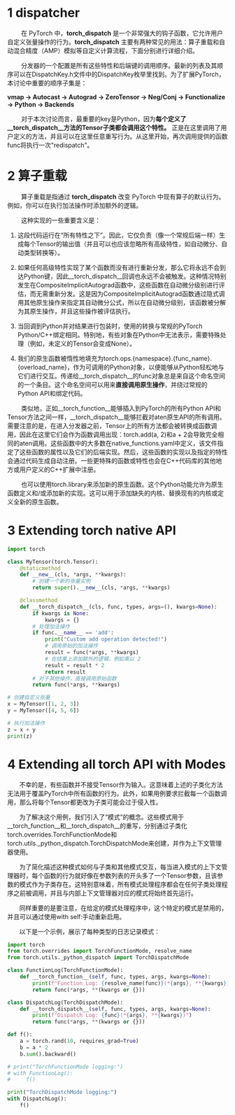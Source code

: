 # 1 dispatcher
&nbsp;&nbsp;&nbsp;&nbsp;&nbsp;&nbsp;&nbsp;&nbsp;在 PyTorch 中，__torch_dispatch__ 是一个非常强大的钩子函数，它允许用户自定义张量操作的行为。__torch_dispatch__ 主要有两种常见的用法：算子重载和自动混合精度（AMP）模拟等自定义计算流程，下面分别进行详细介绍。<br>

&nbsp;&nbsp;&nbsp;&nbsp;&nbsp;&nbsp;&nbsp;&nbsp;分发器的一个配置是所有这些特性和后端键的调用顺序。最新的列表及其顺序可以在DispatchKey.h文件中的DispatchKey枚举里找到。为了扩展PyTorch，本讨论中重要的顺序子集是：<br>

**vmap -> Autocast -> Autograd -> ZeroTensor -> Neg/Conj -> Functionalize -> Python -> Backends**

&nbsp;&nbsp;&nbsp;&nbsp;&nbsp;&nbsp;&nbsp;&nbsp;对于本次讨论而言，最重要的key是Python，因为**每个定义了__torch_dispatch__方法的Tensor子类都会调用这个特性。** 正是在这里调用了用户定义的方法，并且可以在这里任意重写行为。从这里开始，再次调用提供的函数func将执行一次"redispatch"。<br>

# 2 算子重载
&nbsp;&nbsp;&nbsp;&nbsp;&nbsp;&nbsp;&nbsp;&nbsp;算子重载是指通过 __torch_dispatch__ 改变 PyTorch 中现有算子的默认行为。例如，你可以在执行加法操作时添加额外的逻辑。<br>

&nbsp;&nbsp;&nbsp;&nbsp;&nbsp;&nbsp;&nbsp;&nbsp;这种实现的一些重要含义是：<br>

1. 这段代码运行在“所有特性之下”。因此，它仅负责（像一个常规后端一样）生成每个Tensor的输出值（并且可以也应该忽略所有高级特性，如自动微分、自动类型转换等）。<br>

2. 如果任何高级特性实现了某个函数而没有进行重新分发，那么它将永远不会到达Python键，因此__torch_dispatch__回调也永远不会被触发。这种情况特别发生在CompositeImplicitAutograd函数中，这些函数在自动微分级别进行评估，而无需重新分发。这是因为CompositeImplicitAutograd函数通过隐式调用其他原生操作来指定其自动微分公式，所以在自动微分级别，该函数被分解为其原生操作，并且这些操作被评估执行。<br>

3. 当回调到Python并对结果进行包装时，使用的转换与常规的PyTorch Python/C++绑定相同。特别地，有些对象在Python中无法表示，需要特殊处理（例如，未定义的Tensor会变成None）。<br>

4. 我们的原生函数被惰性地填充为torch.ops.{namespace}.{func_name}.{overload_name}，作为可调用的Python对象，以便能够从Python轻松地与它们进行交互。传递给__torch_dispatch__的func对象总是来自这个命名空间的一个条目。这个命名空间可以用来**直接调用原生操作**，并绕过常规的Python API和绑定代码。<br>

&nbsp;&nbsp;&nbsp;&nbsp;&nbsp;&nbsp;&nbsp;&nbsp;类似地，正如__torch_function__能够插入到PyTorch的所有Python API和Tensor方法之间一样，__torch_dispatch__能够拦截对aten原生API的所有调用。需要注意的是，在进入分发器之前，Tensor上的所有方法都会被转换成函数调用，因此在这里它们会作为函数调用出现：torch.add(a, 2)和a + 2会导致完全相同的aten调用。这些函数中的大多数在native_functions.yaml中定义，该文件指定了这些函数的属性以及它们的后端实现。然后，这些函数的实现以及指定的特性会通过代码生成自动注册。一些更特殊的函数或特性也会在C++代码库的其他地方或用户定义的C++扩展中注册。<br>

&nbsp;&nbsp;&nbsp;&nbsp;&nbsp;&nbsp;&nbsp;&nbsp;也可以使用torch.library来添加新的原生函数。这个Python功能允许为原生函数定义和/或添加新的实现。这可以用于添加缺失的内核、替换现有的内核或定义全新的原生函数。<br>


# 3 Extending torch native API

```python
import torch

class MyTensor(torch.Tensor):
    @staticmethod
    def __new__(cls, *args, **kwargs):
        # 创建一个新的张量实例
        return super().__new__(cls, *args, **kwargs)

    @classmethod
    def __torch_dispatch__(cls, func, types, args=(), kwargs=None):
        if kwargs is None:
            kwargs = {}
        # 处理加法操作
        if func.__name__ == 'add':
            print("Custom add operation detected!")
            # 调用原始的加法操作
            result = func(*args, **kwargs)
            # 在结果上添加额外的逻辑，例如乘以 2
            result = result * 2
            return result
        # 对于其他操作，直接调用原始函数
        return func(*args, **kwargs)

# 创建自定义张量
x = MyTensor([1, 2, 3])
y = MyTensor([4, 5, 6])

# 执行加法操作
z = x + y
print(z)
```

# 4 Extending all torch API with Modes
&nbsp;&nbsp;&nbsp;&nbsp;&nbsp;&nbsp;&nbsp;不幸的是，有些函数并不接受Tensor作为输入。这意味着上述的子类化方法无法用于覆盖PyTorch中所有函数的行为。此外，如果用例要求拦截每一个函数调用，那么将每个Tensor都更改为子类可能会过于侵入性。<br>

&nbsp;&nbsp;&nbsp;&nbsp;&nbsp;&nbsp;&nbsp;为了解决这个用例，我们引入了“模式”的概念。这些模式用于__torch_function__和__torch_dispatch__的重写，分别通过子类化torch.overrides.TorchFunctionMode和torch.utils._python_dispatch.TorchDispatchMode来创建，并作为上下文管理器使用。<br>

&nbsp;&nbsp;&nbsp;&nbsp;&nbsp;&nbsp;&nbsp;为了简化描述这种模式如何与子类和其他模式交互，每当进入模式的上下文管理器时，每个函数的行为就好像在参数列表的开头多了一个Tensor参数，且该参数的模式作为子类存在。这特别意味着，所有模式处理程序都会在任何子类处理程序之前被调用，并且与内部上下文管理器对应的模式将始终首先运行。<br>

&nbsp;&nbsp;&nbsp;&nbsp;&nbsp;&nbsp;&nbsp;同样重要的是要注意，在给定的模式处理程序中，这个特定的模式是禁用的，并且可以通过使用with self:手动重新启用。<br>

&nbsp;&nbsp;&nbsp;&nbsp;&nbsp;&nbsp;&nbsp;以下是一个示例，展示了每种类型的日志记录模式：<br>

```python
import torch
from torch.overrides import TorchFunctionMode, resolve_name
from torch.utils._python_dispatch import TorchDispatchMode

class FunctionLog(TorchFunctionMode):
    def __torch_function__(self, func, types, args, kwargs=None):
        print(f"Function Log: {resolve_name(func)}(*{args}, **{kwargs})")
        return func(*args, **(kwargs or {}))

class DispatchLog(TorchDispatchMode):
    def __torch_dispatch__(self, func, types, args, kwargs=None):
        print(f"Dispatch Log: {func}(*{args}, **{kwargs})")
        return func(*args, **(kwargs or {}))

def f():
    a = torch.rand(10, requires_grad=True)
    b = a * 2
    b.sum().backward()

# print("TorchFunctionMode logging:")
# with FunctionLog():
#     f()

print("TorchDispatchMode logging:")
with DispatchLog():
    f()
```